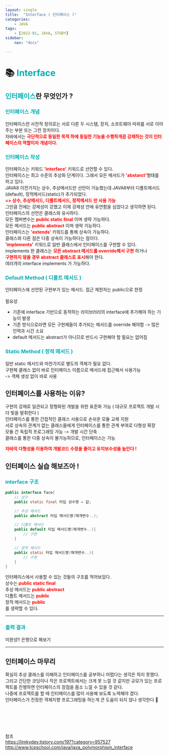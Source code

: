 ```yaml
---
layout: single
title:  "Interface ( 인터페이스 )"
categories: 
    - JAVA
tags: 
    - [2022-01, JAVA, STUDY]
sidebar:
    nav: "docs"

---
```



# 📚 <a style="color:#00adb5"><b>Interface</b></a>

## <a style="color:#00adb5">인터페이스</a>란 무엇인가 ?
### <a style="color:#00adb5"><b>인터페이스 개념</b></a>
인터페이스란 사전적 정의로는 서로 다른 두 시스템, 장치, 소프트웨어 따위를 서로 이어주는 부분 또는 그런 장치이다.<br>
자바에서는 <a style="color:red"><b>극단적으로 동일한 목적 하에 동일한 기능을 수행하게끔 강제하는 것이 인터페이스의 역할이자 개념이다. </b></a><br>

### <a style="color:#00adb5"><b>인터페이스 작성</b></a>
인터페이스는 키워드 <a style="color:red"><b>'interface'</b></a> 키워드로 선언할 수 있다.<br>
인터페이스는 최고 수준의 추상화 단계이다. 그래서 모든 메서드가 <a style="color:red"><b>'abstarct'</b></a>형태를 하고 있다.<br>
JAVA8 이전가지는 상수, 추상메서드만 선언이 가능했는데 JAVA8부터 디폴트메서드(default), 정적메서드(static)가 추가되었다.<br>
<a style="color:red"><b>=> 상수, 추상메서드, 디폴트메서드, 정적메서드 만 사용 가능</b></a><br>
그만큼 전에는 강제성이 강했고 이제 강제성 안에 유연함을 심었다고 생각하면 된다.<br>
인터페이스의 선언은 클래스와 유사하다.<br>
모든 멤버변수는 <a style="color:red"><b>public static final</b></a> 이며 생략 가능하다.<br>
모든 메서드는 <a style="color:red"><b>public abstract</b></a> 이며 생략 가능하다.<br>
인터페이스는 <a style="color:red"><b>'extends'</b></a> 키워드를 통해 상속이 가능하다.<br>
클래스와 다른 점은 다중 상속이 가능하다는 점이다.<br>
<a style="color:red"><b>'implements'</b></a> 키워드로 일반 클래스에서 인터페이스를 구현할 수 있다.<br>
implements 한 클래스는 <a style="color:red"><b>모든 abstract 메서드를 override해서 구현</b></a> 하거나 <br>
<a style="color:red"><b>구현하지 않을 경우 abstract 클래스로 표시</b></a>해야 한다.<br>
여러개의 interface implements 가 가능하다.<br>

### <a style="color:#00adb5"><b>Default Method ( 디폴트 메서드 )</b></a>
인터페이스에 선언된 구현부가 있는 메서드. 접근 제한자는 public으로 한정<br><br>
필요성<br>
- 기존에 interface 기반으로 동작하는 라이브러리의 interface에 추가해야 하는 기능이 발생<br>
- 기존 방식으로라면 모든 구현체들이 추가되는 메서드를 override 해야함 -> 많은 인력과 시간 소요<br> 
- default 메서드는 abstract가 아니므로 반드시 구현해야 할 필요는 없어짐<br>

### <a style="color:#00adb5"><b>Static Method ( 정적 메서드 )</b></a>
일반 static 메서드와 마찬가지로 별도의 객체가 필요 없다.<br>
구현체 클래스 없이 바로 인터페이스 이름으로 메서드에 접근해서 사용가능<br>
-> 객체 생성 없이 바로 사용 <br>

## 인터페이스를 사용하는 이유?
구현의 강제로 일관되고 정형화된 개발을 위한 표준화 가능 ( 대규모 프로젝트 개발 시 더 빛을 발휘한다 )<br>
인터페이스를 통한 간접적인 클래스 사용으로 손쉬운 모듈 교체 지원<br>
서로 상속의 관계가 없는 클래스들에게 인터페이스를 통한 관계 부여로 다형성 확장<br>
모듈 간 독립적 프로그래밍 가능 -> 개발 시간 단축<br>
클래스를 통한 다중 상속이 불가능하므로, 인터페이스는 가능<br>

<a style="color:red"><b>자바의 다형성을 이용하여 개발코드 수정을 줄이고 유지보수성을 높인다 !</b></a>


## 인터페이스 실습 해보즈아 !
### <a style="color:#00adb5"><b>interface 구조</b></a>

```java
public interface face{
    // 상수
    public static final 타입 상수명 = 값;

    // 추상 메서드
    public abstract 타입 메서드명(매개변수..);

    // 디폴트 메서드
    public default 타입 메서드명(매개변수..){
        // 구현
    }

    // 정적 메서드
    public static 타입 메서드명(매개변수..){
        // 구현
    }
}
```
인터페이스에서 사용할 수 있는 것들의 구조를 적어보았다.<br>
상수는 <a style="color:red"><b>public static final</b></a><br>
추상 메서드는 <a style="color:red"><b>public abstract</b></a><br>
디폴트 메서드는 <a style="color:red"><b>public</b></a><br>
정적 메서드는 <a style="color:red"><b>public</b></a><br>
를 생략할 수 있다.
<hr>

### <a style="color:#00adb5"><b>출력 결과</b></a>
미완성!! 은행으로 해보기
<hr>

## 인터페이스 마무리
확실히 추상 클래스를 이해하고 인터페이스를 공부하니 어렵다는 생각은 하지 못했다.<br>
그리고 간단한 코딩이나 작은 프로젝트에서는 크게 못 느낄 것 같지만 규모가 있는 프로젝트를 진행하면 인터페이스의 장점을 몸소 느낄 수 있을 것 같다.<br>
나중에 프로젝트를 할 때 인터페이스를 많이 사용해 보도록 노력해야 겠다.<br>
인터페이스가 진정한 객체지향 프로그래밍을 하는게 큰 도움이 되지 않나 생각한다 🧐



<br><br><br><br>

참조<br>
<a href="https://limkydev.tistory.com/197?category=957527" target=_blank>https://limkydev.tistory.com/197?category=957527</a>
<a href="http://www.tcpschool.com/java/java_polymorphism_interface" target=_blank>http://www.tcpschool.com/java/java_polymorphism_interface</a>